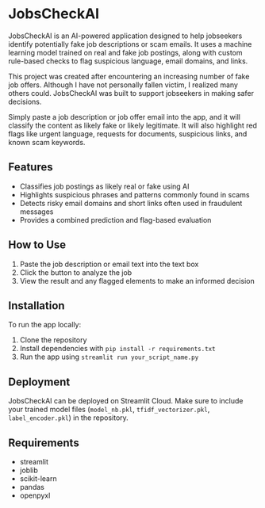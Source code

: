 # JobsCheckAI

JobsCheckAI is an AI-powered application designed to help jobseekers identify potentially fake job descriptions or scam emails. It uses a machine learning model trained on real and fake job postings, along with custom rule-based checks to flag suspicious language, email domains, and links.

This project was created after encountering an increasing number of fake job offers. Although I have not personally fallen victim, I realized many others could. JobsCheckAI was built to support jobseekers in making safer decisions.

Simply paste a job description or job offer email into the app, and it will classify the content as likely fake or likely legitimate. It will also highlight red flags like urgent language, requests for documents, suspicious links, and known scam keywords.

## Features

- Classifies job postings as likely real or fake using AI
- Highlights suspicious phrases and patterns commonly found in scams
- Detects risky email domains and short links often used in fraudulent messages
- Provides a combined prediction and flag-based evaluation

## How to Use

1. Paste the job description or email text into the text box
2. Click the button to analyze the job
3. View the result and any flagged elements to make an informed decision

## Installation

To run the app locally:

1. Clone the repository
2. Install dependencies with `pip install -r requirements.txt`
3. Run the app using `streamlit run your_script_name.py`

## Deployment

JobsCheckAI can be deployed on Streamlit Cloud. Make sure to include your trained model files (`model_nb.pkl`, `tfidf_vectorizer.pkl`, `label_encoder.pkl`) in the repository.

## Requirements

- streamlit
- joblib
- scikit-learn
- pandas
- openpyxl

